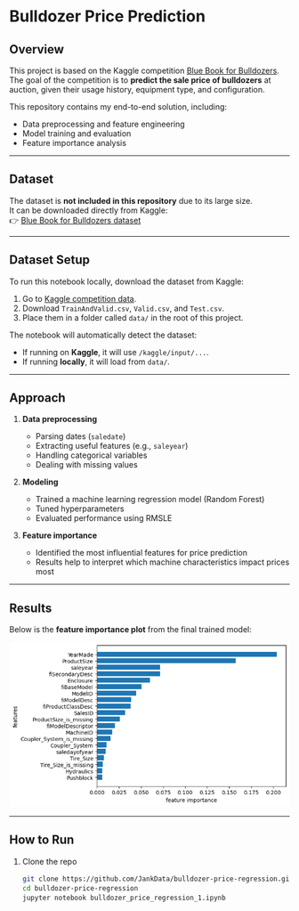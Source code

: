 # Bulldozer Price Prediction  

## Overview  
This project is based on the Kaggle competition [Blue Book for Bulldozers](https://www.kaggle.com/c/bluebook-for-bulldozers).  
The goal of the competition is to **predict the sale price of bulldozers** at auction, given their usage history, equipment type, and configuration.  

This repository contains my end-to-end solution, including:  
- Data preprocessing and feature engineering  
- Model training and evaluation  
- Feature importance analysis  

---

## Dataset  
The dataset is **not included in this repository** due to its large size.  
It can be downloaded directly from Kaggle:  
👉 [Blue Book for Bulldozers dataset](https://www.kaggle.com/c/bluebook-for-bulldozers/data)  

---

## Dataset Setup  
To run this notebook locally, download the dataset from Kaggle:

1. Go to [Kaggle competition data](https://www.kaggle.com/c/bluebook-for-bulldozers/data).  
2. Download `TrainAndValid.csv`, `Valid.csv`, and `Test.csv`.  
3. Place them in a folder called `data/` in the root of this project.  

The notebook will automatically detect the dataset:  
- If running on **Kaggle**, it will use `/kaggle/input/...`.  
- If running **locally**, it will load from `data/`.  

---

## Approach  
1. **Data preprocessing**  
   - Parsing dates (`saledate`)  
   - Extracting useful features (e.g., `saleyear`)  
   - Handling categorical variables  
   - Dealing with missing values  

2. **Modeling**  
   - Trained a machine learning regression model (Random Forest)  
   - Tuned hyperparameters  
   - Evaluated performance using RMSLE  

3. **Feature importance**  
   - Identified the most influential features for price prediction  
   - Results help to interpret which machine characteristics impact prices most  

---

## Results  

Below is the **feature importance plot** from the final trained model:  

![Feature Importance](results/feature_importance.png)

---

## How to Run  
1. Clone the repo  
   ```bash
   git clone https://github.com/JankData/bulldozer-price-regression.git
   cd bulldozer-price-regression
   jupyter notebook bulldozer_price_regression_1.ipynb
   ```
